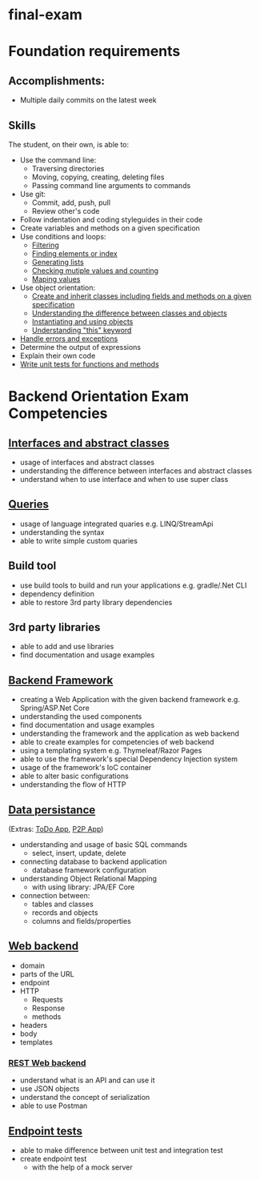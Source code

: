 # final-exam

# Foundation requirements

## Accomplishments:
- Multiple daily commits on the latest week

## Skills
The student, on their own, is able to:
- Use the command line:
  - Traversing directories
  - Moving, copying, creating, deleting files
  - Passing command line arguments to commands
- Use git:
  - Commit, add, push, pull
  - Review other's code
- Follow indentation and coding styleguides in their code
- Create variables and methods on a given specification
- Use conditions and loops:
  - [Filtering](https://github.com/greenfox-academy/fkenessey/blob/master/week-02/Day-4/Unique/src/Unique.java)
  - [Finding elements or index](https://github.com/greenfox-academy/fkenessey/blob/master/week-02/Day-4/Unique/src/Unique.java)
  - [Generating lists](https://github.com/greenfox-academy/fkenessey/blob/master/week-02/Day-4/Unique/src/Unique.java)
  - [Checking mutiple values and counting](https://github.com/greenfox-academy/fkenessey/blob/master/week-02/Day-4/Unique/src/Unique.java)
  - [Maping values](https://github.com/greenfox-academy/fkenessey/blob/master/week-02/Day-3/Exercise-14/src/Exercise14.java)
- Use object orientation:
  - [Create and inherit classes including fields and methods on a given specification](https://github.com/greenfox-academy/fkenessey/tree/master/week-04/Day-2/Exercise-02/src)
  - [Understanding the difference between classes and objects](https://github.com/greenfox-academy/fkenessey/blob/master/week-04/Day-2/Exercise-02/src/Garden.java)
  - [Instantiating and using objects](https://github.com/greenfox-academy/fkenessey/blob/master/week-04/Day-2/Exercise-02/src/Garden.java)
  - [Understanding "this" keyword](https://github.com/greenfox-academy/fkenessey/blob/master/week-04/Day-2/Exercise-02/src/Garden.java)
- [Handle errors and exceptions](https://github.com/greenfox-academy/fkenessey/blob/master/week-03/Day-1/Exercise-09/src/Exercise09ReversedOrder.java)
- Determine the output of expressions
- Explain their own code
- [Write unit tests for functions and methods](https://github.com/greenfox-academy/fkenessey/blob/master/week-04/Day-3/Exercise-08/test/AnimalTest.java)

# Backend Orientation Exam Competencies

## [Interfaces and abstract classes](https://github.com/greenfox-academy/matchmaking/tree/development/src/main/java/com/greenfoxacademy/matchmaking)
- usage of interfaces and abstract classes
- understanding the difference between interfaces and abstract classes
- understand when to use interface and when to use super class

## [Queries]()
  - usage of language integrated quaries e.g. LINQ/StreamApi
  - understanding the syntax
  - able to write simple custom quaries
  
## Build tool
- use build tools to build and run your applications e.g. gradle/.Net CLI
- dependency definition
- able to restore 3rd party library dependencies

## 3rd party libraries
- able to add and use libraries
- find documentation and usage examples

## [Backend Framework](https://github.com/greenfox-academy/matchmaking/tree/development/src/main/java/com/greenfoxacademy/matchmaking)
- creating a Web Application with the given backend framework e.g. Spring/ASP.Net Core
- understanding the used components
- find documentation and usage examples
- understanding the framework and the application as web backend
- able to create examples for competencies of web backend
- using a templating system e.g. Thymeleaf/Razor Pages
- able to use the framework's special Dependency Injection system
- usage of the framework's IoC container
- able to alter basic configurations
- understanding the flow of HTTP

## [Data persistance](https://github.com/greenfox-academy/matchmaking/tree/development/src/main/java/com/greenfoxacademy/matchmaking)
(Extras: [ToDo App](https://github.com/greenfox-academy/fkenessey/tree/master/week-08/day-1/Connection_with_MySQL/src/main), [P2P App](https://github.com/greenfox-academy/fkenessey-p2p/tree/master/src/main/java/com/greenfoxacademy/p2p)) 
- understanding and usage of basic SQL commands
  - select, insert, update, delete
- connecting database to backend application
  - database framework configuration
- understanding Object Relational Mapping
  - with using library: JPA/EF Core
- connection between:
  - tables and classes
  - records and objects
  - columns and fields/properties

## [Web backend](https://github.com/greenfox-academy/fkenessey/tree/master/week-08/day-1/Connection_with_MySQL/src/main)
- domain
- parts of the URL
- endpoint
- HTTP
  - Requests
  - Response
  - methods
- headers
- body
- templates

### [REST Web backend](https://github.com/greenfox-academy/matchmaking/tree/development/src/main/java/com/greenfoxacademy/matchmaking)
- understand what is an API and can use it
- use JSON objects
- understand the concept of serialization
- able to use Postman

## [Endpoint tests](https://github.com/greenfox-academy/fkenessey/blob/master/week-09/day-3/dountil/src/test/java/com/greenfoxacademy/dountil/DountilApplicationTests.java)
- able to make difference between unit test and integration test
- create endpoint test
  - with the help of a mock server

